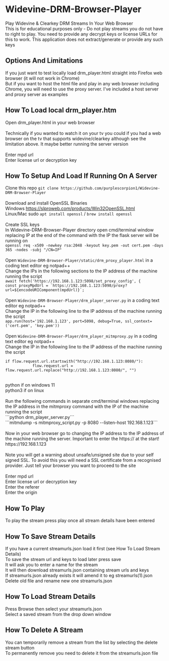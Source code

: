 # Widevine-DRM-Browser-Player
Play Widevine &amp; Clearkey DRM Streams In Your Web Browser <br>
This is for educational purposes only - Do not play streams you do not have to right to play. You need to provide any decrypt keys or license URLs for this to work. This application does not extract/generate or provide any such keys
<br>

## Options And Limitations
If you just want to test locally load drm_player.html straight into Firefox web browser (it will not work in Chrome) <br>
But if you want to host the html file and play in any web browser including Chrome, you will need to use the proxy server. I've included a host server and proxy server as examples

## How To Load local drm_player.htm
Open drm_player.html in your web browser <br>
<br>
Technically if you wanted to watch it on your tv you could if you had a web browser on the tv that supports widevine/clearkey although see the limitation above. It maybe better running the server version <br>
<br>
Enter mpd url <br>
Enter license url or decryption key <br>

## How To Setup And Load If Running On A Server
Clone this repo ```git clone https://github.com/purplescorpion1/Widevine-DRM-Browser-Player```  <br>
<br>
Download and install OpenSSL Binaries <br>
Windows https://slproweb.com/products/Win32OpenSSL.html <br>
Linux/Mac sudo ```apt install openssl``` / ```brew install openssl``` <br>
<br>
Create SSL keys <br>
In Widevine-DRM-Browser-Player directory open cmd/terminal window replacing IP at the end of the command with the IP the flask server will be running on <br>
```openssl req -x509 -newkey rsa:2048 -keyout key.pem -out cert.pem -days 365 -nodes -subj "/CN=IP"``` <br>
<br>
Open ```Widevine-DRM-Browser-Player/static/drm_proxy_player.html``` in a coding text editor eg notpad++ <br>
Change the IPs in the following sections to the IP address of the machine running the script <br>
 ```await fetch('https://192.168.1.123:5098/set_proxy_config', {``` <br>
```const proxyMpdUrl = `https://192.168.1.123:5098/proxy?url=${encodeURIComponent(mpdUrl)}`;``` <br>
<br> 
Open ```Widevine-DRM-Browser-Player/drm_player_server.py``` in a coding text editor eg notpad++ <br>
Change the IP in the following line to the IP address of the machine running the script <br>
```app.run(host='192.168.1.123', port=5098, debug=True, ssl_context=('cert.pem', 'key.pem'))``` <br>
<br>
Open ```Widevine-DRM-Browser-Player/drm_player_mitmproxy.py``` in a coding text editor eg notpad++ <br>
Change the IP in the following line to the IP address of the machine running the script <br>
```
if flow.request.url.startswith("http://192.168.1.123:8080/"):
            flow.request.url = flow.request.url.replace("http://192.168.1.123:8080/", "")
``` 
<br>
python if on windows 11 <br>
python3 if on linux <br>
<br>
Run the following commands in separate cmd/terminal windows replacing the IP address in the mitmproxy command with the IP of the machine running the script <br>
```python drm_player_server.py``` <br>
```mitmdump -s mitmproxy_script.py -p 8080 --listen-host 192.168.1.123``` <br>
<br>
Now in your web browser go to changing the IP address to the IP address of the machine running the server. Important to enter the https:// at the start! <br>
https://192.168.1.123 <br>
<br>
Note you will get a warning about unsafe/unsigned site due to your self signed SSL. To avoid this you will need a SSL certificate from a recognised provider. Just tell your browser you want to proceed to the site <br>
<br>
Enter mpd url <br>
Enter license url or decryption key <br>
Enter the referer <br>
Enter the origin <br>

## How To Play
To play the stream press play once all stream details have been entered <br>

## How To Save Stream Details
If you have a current streamurls.json load it first (see How To Load Stream Details) <br>
To save the stream url and keys to load later press save <br>
It will ask you to enter a name for the stream <br>
It will then download streamurls.json containing stream urls and keys <br>
If streamurls.json already exists it will amend it to eg streamurls(1).json <br>
Delete old file and rename new one streamurls.json <br>

## How To Load Stream Details
Press Browse then select your streamurls.json <br>
Select a saved stream from the drop down window <br>

## How To Delete A Stream
You can temporarily remove a stream from the list by selecting the delete stream button <br>
To permanently remove you need to delete it from the streamurls.json file <br>
